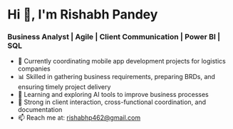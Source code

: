 # Hi 👋, I'm Rishabh Pandey  
### Business Analyst | Agile | Client Communication | Power BI | SQL 

- 🔭 Currently coordinating mobile app development projects for logistics companies  
- 📊 Skilled in gathering business requirements, preparing BRDs, and ensuring timely project delivery  
- 🧠 Learning and exploring AI tools to improve business processes  
- 💬 Strong in client interaction, cross-functional coordination, and documentation  
- 📫 Reach me at: rishabhp462@gmail.com
